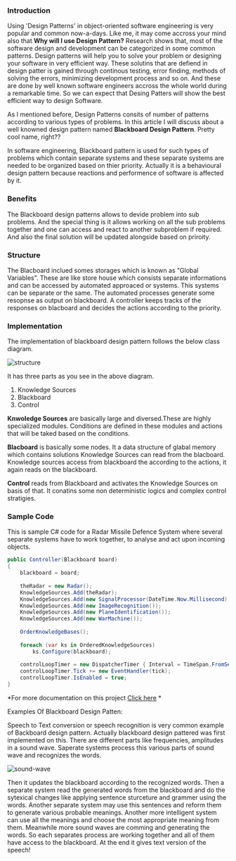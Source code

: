 ### Introduction
Using 'Design Patterns' in object-oriented software engineering is very popular and common now-a-days. Like me, it may come accross your mind also that **Why will I use Design Pattern?**
Research shows that, most of the software design and development can be categorized in some common patterns. Design patterns will help you to solve your problem or designing your software in very efficient way. These solutins that are defiend in design patter is gained through continous testing, error finding, methods of solving the errors, minimizing development process and so on. And these are done by well known software engineers accross the whole world during a remarkable time. So we can expect that Desing Patters will show the best efficient way to design Software.


As I mentioned before, Design Patterns consits of number of patterns according to various types of problems. In this article I will discuss about a well knowned design pattern named **Blackboard Design Pattern**. Pretty cool name, right??

In software engineering, Blackboard pattern is used for such types of problems which contain separate systems and these separate systems are needed to be organized based on thier priority. Actually it is a behavioural design pattern because reactions and performence of software is affected by it.

### Benefits

The Blackboard design patterns allows to devide problem into sub problems. And the special thing is it allows working on all the sub problems together and one can access and react to another subproblem if required. And also the final solution will be updated alongside based on priroity.

### Structure

The Blacboard inclued somes storages which is known as "Global Variables". These are like store house which consists separate informations and can be accessed by automated approaced or systems. This systems can be separate or the same. The automated processes generate some resopnse as output on blackboard. A controller keeps tracks of the responses on blacboard and decides the actions according to the priority.

### Implementation

The implementation of blackboard design pattern follows the below class diagram.

![structure](https://upload.wikimedia.org/wikipedia/commons/1/18/Blackboad_pattern_system_structure.png)

It has three parts as you see in the above diagram.

1. Knowledge Sources
1. Blackboard
1. Control

**Knwoledge Sources** are basically large and diversed.These are highly specialized modules. Conditions are defined in these modules and actions that will be taked based on the conditions.

**Blacboard** is basically some nodes. It a data structure of glabal memory which contains solutions Knowledge Sources can read from the blacboard. Knowledge sources access from blackboard the according to the actions, it again reads on the blackboard.

**Control** reads from Blackboard and activates the Knowledge Sources on basis of that. It conatins some non deterministic logics and complex control stratigies.

### Sample Code

This is sample C# code for a Radar Missile Defence System where several separate systems have to work together, to analyse and act upon incoming objects. 

```C#
public Controller(Blackboard board) 
{ 
    blackboard = board; 
 
    theRadar = new Radar(); 
    KnowledgeSources.Add(theRadar); 
    KnowledgeSources.Add(new SignalProcessor(DateTime.Now.Millisecond)); 
    KnowledgeSources.Add(new ImageRecognition()); 
    KnowledgeSources.Add(new PlaneIdentification()); 
    KnowledgeSources.Add(new WarMachine()); 
 
    OrderKnowledgeBases(); 
 
    foreach (var ks in OrderedKnowledgeSources) 
        ks.Configure(blackboard); 
 
    controlLoopTimer = new DispatcherTimer { Interval = TimeSpan.FromSeconds(1) }; 
    controlLoopTimer.Tick += new EventHandler(tick); 
    controlLoopTimer.IsEnabled = true; 
}
```
*For more documentation on this project [Click here](https://social.technet.microsoft.com/wiki/contents/articles/13461.blackboard-design-pattern-a-practical-example-radar-defense-system.aspx) *

Examples Of Blackboard Design Patten:

Speech to Text conversion or speech recognition is very common example of Backboard design pattern. Actually blackboard design pattered was first implemented on this. There are different parts like frequencies, amplitudes in a sound wave. Saperate systems process this various parts of sound wave and recognizes the words.

![sound-wave](https://cloud.githubusercontent.com/assets/17364343/24720460/0a234a08-1a5f-11e7-93f7-afefdcda92ea.JPG)

 Then it updates the blackboard according to the recognized words. Then a separate system read the generated words from the blackboard and do the sytexical changes like applying sentence sturceture and grammer using the words. Another separate system may use this sentences and reform them to generate various probable meanings. Another more intelligent system can use all the meanings and choose the most appropriate meaning from them. Meanwhile more sound waves are comming and generating the words. So each separates process are working together and all of them have access to the blackboard. At the end it gives text version of the speech!


